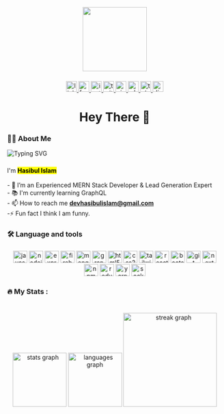 <div align="center">
  <img height="150" src="https://camo.githubusercontent.com/62da68eb62b1e5f175f7d1f0191dd89a653d7908feb22d37d4a0ab07365d6791/68747470733a2f2f6d656469612e67697068792e636f6d2f6d656469612f4d3967624264396e6244724f5475314d71782f67697068792e676966"  />
</div>

###

<div align="center">
  <a href="https://linkedin.com/in/devhasibulislam/" target="_blank">
    <img src="https://img.shields.io/static/v1?message=LinkedIn&logo=linkedin&label=&color=1877F2&logoColor=white&labelColor=&style=for-the-badge" height="25" alt="linkedin logo"  />
  </a>
  <a href="https://facebook.com/devhasibulislam/" target="_blank">
    <img src="https://img.shields.io/static/v1?message=Facebook&logo=facebook&label=&color=1877F2&logoColor=white&labelColor=&style=for-the-badge" height="25" alt="facebook logo"  />
  </a>
  <a href="https://instagram.com/devhasibulislam/" target="_blank">
    <img src="https://img.shields.io/static/v1?message=Instagram&logo=instagram&label=&color=1877F2&logoColor=white&labelColor=&style=for-the-badge" height="25" alt="instagram logo"  />
  </a>
  <a href="https://twitter.com/devhasibulislam/" target="_blank">
    <img src="https://img.shields.io/static/v1?message=Twitter&logo=twitter&label=&color=1877F2&logoColor=white&labelColor=&style=for-the-badge" height="25" alt="twitter logo"  />
  </a>
  <a href="https://pinterest.com/devhasibulislam/" target="_blank">
    <img src="https://img.shields.io/static/v1?message=Pinterest&logo=pinterest&label=&color=1877F2&logoColor=white&labelColor=&style=for-the-badge" height="25" alt="pinterest logo"  />
  </a>
  <a href="https://wa.me/8801906315901" target="_blank">
    <img src="https://img.shields.io/static/v1?message=WhatsApp&logo=whatsapp&label=&color=1877F2&logoColor=white&labelColor=&style=for-the-badge" height="25" alt="whatsapp logo"  />
  </a>
  <a href="https://t.me/devhasibulislam" target="_blank">
    <img src="https://img.shields.io/static/v1?message=Telegram&logo=telegram&label=&color=1877F2&logoColor=white&labelColor=&style=for-the-badge" height="25" alt="telegram logo"  />
  </a>
  <a href="https://discord.com/users/devhasibulislam" target="_blank">
    <img src="https://img.shields.io/static/v1?message=Discord&logo=discord&label=&color=1877F2&logoColor=white&labelColor=&style=for-the-badge" height="25" alt="discord logo"  />
  </a>
</div>

###

<h1 align="center">Hey There 👋</h1>

###

<h3 align="left">👩‍💻  About Me</h3>
<img src="https://readme-typing-svg.demolab.com?font=Cascadia+Code&weight=800&duration=3500&pause=1000&color=1b6fec&vCenter=true&width=535&height=30&lines=5%2B+years+of+coding+Experience;Experienced+MERN+Stack+Developer.;Experienced+Full+Stack+Developer.;Lead+Generation+Expert.;Proficient+Web+Developer+and+Designer.;SEO+Specialist%2C+Driving+Online+Visibility.;Exploring+Insights." alt="Typing SVG" />

###

<p align="left">I'm <b><mark>Hasibul Islam</mark></b><br><br>- 🔭 I’m an Experienced MERN Stack Developer & Lead Generation Expert<br>- 📚 I'm currently learning GraphQL<br>- 📫 How to reach me <b><a href="mailto:devhasibulislam@gmail.com">devhasibulislam@gmail.com</a></b><br>-⚡ Fun fact I think I am funny.</p>

###

<h3 align="left">🛠 Language and tools</h3>

###

<div align="center">
  <img src="https://cdn.jsdelivr.net/gh/devicons/devicon/icons/javascript/javascript-original.svg" height="28" width="33" alt="javascript logo"  />
  <img src="https://cdn.jsdelivr.net/gh/devicons/devicon/icons/nodejs/nodejs-original.svg" height="28" width="33" alt="nodejs logo"  />
  <img src="https://cdn.jsdelivr.net/gh/devicons/devicon/icons/express/express-original.svg" height="28" width="33" alt="express logo"  />
  <img src="https://cdn.jsdelivr.net/gh/devicons/devicon/icons/firebase/firebase-plain.svg" height="28" width="33" alt="firebase logo"  />
  <img src="https://cdn.jsdelivr.net/gh/devicons/devicon/icons/mongodb/mongodb-original.svg" height="28" width="33" alt="mongodb logo"  />
  <img src="https://cdn.jsdelivr.net/gh/devicons/devicon/icons/graphql/graphql-plain.svg" height="28" width="33" alt="graphql logo"  />
  <img src="https://cdn.jsdelivr.net/gh/devicons/devicon/icons/html5/html5-original.svg" height="28" width="33" alt="html5 logo"  />
  <img src="https://cdn.jsdelivr.net/gh/devicons/devicon/icons/css3/css3-original.svg" height="28" width="33" alt="css3 logo"  />
  <img src="https://cdn.jsdelivr.net/gh/devicons/devicon/icons/tailwindcss/tailwindcss-original-wordmark.svg" height="28" width="33" alt="tailwindcss logo"  />
  <img src="https://cdn.jsdelivr.net/gh/devicons/devicon/icons/react/react-original.svg" height="28" width="33" alt="react logo"  />
  <img src="https://cdn.jsdelivr.net/gh/devicons/devicon/icons/bootstrap/bootstrap-original.svg" height="28" width="33" alt="bootstrap logo"  />
  <img src="https://cdn.jsdelivr.net/gh/devicons/devicon/icons/git/git-original.svg" height="28" width="33" alt="git logo"  />
  <img src="https://cdn.jsdelivr.net/gh/devicons/devicon/icons/nextjs/nextjs-original.svg" height="28" width="33" alt="next logo"  />
  <img src="https://cdn.jsdelivr.net/gh/devicons/devicon/icons/npm/npm-original-wordmark.svg" height="28" width="33" alt="npm logo"  />
  <img src="https://cdn.jsdelivr.net/gh/devicons/devicon/icons/redux/redux-original.svg" height="28" width="33" alt="redux logo"  />
  <img src="https://cdn.jsdelivr.net/gh/devicons/devicon/icons/yarn/yarn-original.svg" height="28" width="33" alt="yarn logo"  />
  <img src="https://cdn.jsdelivr.net/gh/devicons/devicon/icons/socketio/socketio-original.svg" height="28" width="33" alt="socketio logo"  />
</div>

###

<h3 align="left">🔥   My Stats :</h3>

###

<br clear="both">

<div align="center">
  <img src="https://github-readme-stats.vercel.app/api?username=devhasibulislam&hide_title=false&hide_rank=false&show_icons=true&include_all_commits=true&count_private=true&disable_animations=false&theme=dark&locale=en&hide_border=false&order=1" height="126" alt="stats graph"  />
  <img src="https://github-readme-stats.vercel.app/api/top-langs?username=devhasibulislam&locale=en&hide_title=false&layout=compact&card_width=320&langs_count=5&theme=dark&hide_border=false&order=2" height="126" alt="languages graph"  />
  <img src="https://streak-stats.demolab.com?user=devhasibulislam&locale=en&mode=daily&theme=dark&hide_border=false&border_radius=5&order=3" height="219" alt="streak graph"  />
</div>

###
